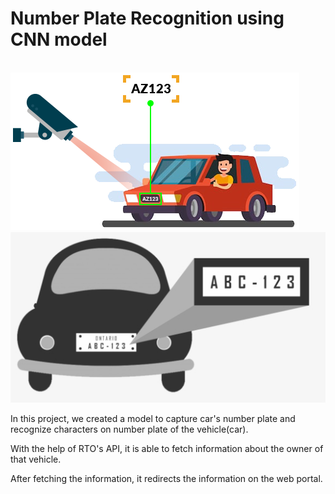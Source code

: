 
<h1 align="centre" > Number Plate Recognition using CNN model </h1>
<br>
<img src = "images/noplate.png">
<img src = "/HTML/assets/img/c.png">
<br>
<p> In this project, we created a model to capture car's number plate and recognize characters on number plate of the vehicle(car).</p>
<p> With the help of RTO's API, it is able to fetch information about the owner of that vehicle.</p>
<p> After fetching the information, it redirects the information on the web portal.</p>
